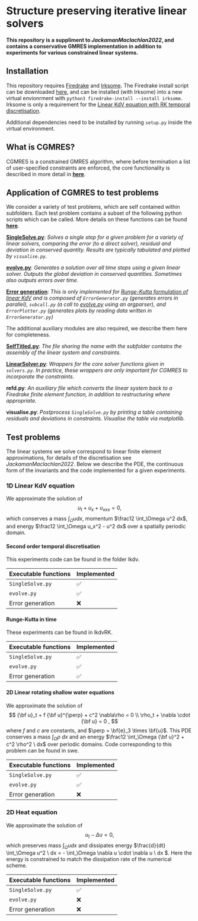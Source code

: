 # Structure preserving iterative linear solvers

**This repository is a suppliment to  _JackamanMaclachlan2022_, and contains a conservative GMRES implementation in addition to experiments for various constrained linear systems.**

## Installation

This repository requires [Firedrake](https://www.firedrakeproject.org/) and [Irksome](https://firedrakeproject.github.io/Irksome). The Firedrake install script can be downloaded [here](https://www.firedrakeproject.org/download.html), and can be installed (with Irksome) into a new virtual envionrment with `python3 firedrake-install --install irksome`. Irksome is only a requirement for the [Linear KdV equation with RK temporal discretisation](#runge-kutta-in-time).

Additional dependencies need to be installed by running ``setup.py`` inside the virtual environment.

## What is CGMRES?

CGMRES is a constrained GMRES algorithm, where before termination a list of user-specified constraints are enforced, the core functionality is described in more detail in **[here](docs/solvers.md)**. 

## Application of CGMRES to test problems

We consider a variety of test problems, which are self contained within subfolders. Each test problem contains a subset of the following python scripts which can be called. More details on these functions can be found **[here](docs/experiments.md)**.

**[SingleSolve.py](docs/experiments.md#singlesolve.py)**: _Solves a single step for a given problem for a variety of linear solvers, comparing the error (to a direct solver), residual and deviation in conserved quantity. Results are typically tabulated and plotted by `visualise.py`._

**[evolve.py](docs/experiments.md#evolve.py)**: _Generates a solution over all time steps using a given linear solver. Outputs the global deviation in conserved quantities. Sometimes also outputs errors over time._

**[Error generation](docs/experiments.md#error-generation)**: _This is only implemented for [Runge-Kutta formulation of linear KdV](#runge-kutta-in-time) and is composed of `ErrorGenerator.py` (generates errors in parallel), `subcall.py` (a call to [evolve.py](docs/experiments.md#evolve.py) using an argparser), and `ErrorPlotter.py` (generates plots by reading data written in `ErrorGenerator.py`)_

The additional auxiliary modules are also required, we describe them here for completeness. 

**[SelfTitled.py](docs/experiments.md#selftitled.py)**: _The file sharing the name with the subfolder contains the assembly of the linear system and constraints._

**[LinearSolver.py](docs/experiments.md#linearsolver.py)**: _Wrappers for the core solver functions given in `solvers.py`. In practice, these wrappers are only important for CGMRES to incorporate the constraints._

**refd.py**: _An auxiliary file which converts the linear system back to a Firedrake finite element function, in addition to restructuring where appropriate._

**visualise.py**: _Postprocess `SingleSolve.py` by printing a table containing residuals and deviations in constraints. Visualise the table via matplotlib._

## Test problems

The linear systems we solve correspond to linear finite element approximations, for details of the discretisation see _JackamanMaclachlan2022_. Below we describe the PDE, the continuous form of the invariants and the code implemented for a given experiments.

### 1D Linear KdV equation

We approximate the solution of
$$
u_t + u_x + u_{xxx} = 0
,
$$
which conserves a mass $\int_\Omega u dx$, momentum $\frac12 \int_\Omega u^2 dx$, and energy $\frac12 \int_\Omega u_x^2 - u^2 dx$ over a spatially periodic domain.

#### Second order temporal discretisation

This experiments code can be found in the folder lkdv.

| Executable functions | Implemented        |
| -------------------- | ------------------ |
| `SingleSolve.py`     | :white_check_mark: |
| `evolve.py`          | :white_check_mark: |
| Error generation     | :x:                |

#### Runge-Kutta in time

These experiments can be found in lkdvRK.

| Executable functions | Implemented        |
| -------------------- | ------------------ |
| `SingleSolve.py`     | :white_check_mark: |
| `evolve.py`          | :white_check_mark: |
| Error generation     | :white_check_mark: |

#### 2D Linear rotating shallow water equations

We approximate the solution of 
$$
{\bf u}_t + f {\bf u}^{\perp} + c^2 \nabla\rho = 0 \\
\rho_t + \nabla \cdot {\bf u} = 0
,
$$
where $f$ and $c$ are constants, and $\perp = \bf{e}_3 \times \bf{u}$. This PDE conserves a mass $\int_\Omega \rho \ dx$ and an energy $\frac12 \int_\Omega {\bf u}^2 + c^2 \rho^2 \ dx$ over periodic domains. Code corresponding to this problem can be found in swe.

| Executable functions | Implemented        |
| -------------------- | ------------------ |
| `SingleSolve.py`     | :white_check_mark: |
| `evolve.py`          | :white_check_mark: |
| Error generation     | :x:                |

### 2D Heat equation

We approximate the solution of 
$$
u_t - \Delta u = 0
,
$$
which preserves mass $\int_\Omega u dx$ and dissipates energy $\frac{d}{dt} \int_\Omega u^2 \ dx = - \int_\Omega \nabla u \cdot \nabla u \ dx $. Here the energy is constrained to match the dissipation rate of the numerical scheme.

| Executable functions | Implemented        |
| -------------------- | ------------------ |
| `SingleSolve.py`     | :white_check_mark: |
| `evolve.py`          | :x:                |
| Error generation     | :x:                |